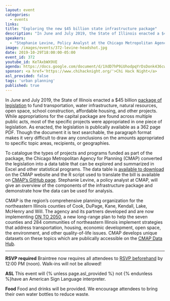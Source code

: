 ```yaml
---
layout: event
categories:
  - events
links:
title: "Exploring the new $45 billion state infrastructure package"
description: "In June and July 2019, the State of Illinois enacted a $45 billion package of legislation to fund transportation, water infrastructure, natural resources, open space, school construction, affordable housing, and other projects. To catalogue the types of projects and programs funded as part of the package, the Chicago Metropolitan Agency for Planning (CMAP) converted the legislation into a data table that can be explored and summarized in Excel and other statistical programs."
speakers:
  - "Stephanie Levine, Policy Analyst at the Chicago Metropolitan Agency for Planning"
image: /images/events/372-levine-headshot.jpg
date: 2019-10-29T18:00:00-05:00
event_id: 372
youtube_id: KeTAxbWX9VE
agenda: https://docs.google.com/document/d/1XdD7hP9iUhodpqYrDsDonk436cw-Q46eD2bW2Ia4Bjg/edit?usp=sharing
sponsor: <a href='https://www.chihacknight.org/'>Chi Hack Night</a>
asl_provided: false
tags: 'urban planning'
published: true
---
```


In June and July 2019, the State of Illinois enacted a $45 billion [package of legislation](https://www.cmap.illinois.gov/updates/all/-/asset_publisher/UIMfSLnFfMB6/content/rebuild-illinois-implements-key-on-to-2050-transportation-recommendations-but-more-reforms-are-need-2) to fund transportation, water infrastructure, natural resources, open space, school construction, affordable housing, and other projects. While appropriations for the capital package are found across multiple public acts, most of the specific projects were appropriated in one piece of legislation. As enacted, the legislation is publically available as a 362 page PDF.  Though the document it is text searchable, the paragraph format makes it very difficult to draw any conclusions on the amounts appropriated to specific topic areas, recipients, or geographies.

To catalogue the types of projects and programs funded as part of the package, the Chicago Metropolitan Agency for Planning (CMAP) converted the legislation into a data table that can be explored and summarized in Excel and other statistical programs. The data table is [available to download](https://www.cmap.illinois.gov/documents/10180/1036672/Public+Act+101-0029+PUBLIC+VERSION.xlsx/580f40f2-e89f-fb3d-1ba3-6f4cbdd9769b) on the CMAP website and the R script used to translate the bill is available on [CMAP’s GitHub page](https://github.com/CMAP-REPOS/Illinois-Capital-Bill-2019). Stephanie Levine, a policy analyst at CMAP, will give an overview of the components of the infrastructure package and demonstrate how the data can be used for analysis.

CMAP is the region’s comprehensive planning organization for the northeastern Illinois counties of Cook, DuPage, Kane, Kendall, Lake, McHenry and Will. The agency and its partners developed and are now implementing [ON TO 2050](https://www.cmap.illinois.gov/2050/), a new long-range plan to help the seven counties and 284 communities of northeastern Illinois implement strategies that address transportation, housing, economic development, open space, the environment, and other quality-of-life issues. CMAP develops unique datasets on these topics which are publically accessible on the [CMAP Data Hub](https://datahub.cmap.illinois.gov/).

---

**RSVP required** Braintree now requires all attendees to [RSVP beforehand]({{site.rsvp_url}}) by 12:00 PM (noon). Walk-ins will not be allowed!

**ASL** This event will {% unless page.asl_provided %} not {% endunless %}have an American Sign Language interpreter.

**Food** Food and drinks will be provided. We encourage attendees to bring their own water bottles to reduce waste.
